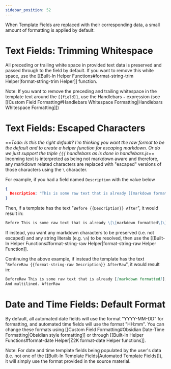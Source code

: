 ```yaml
---
sidebar_position: 52
---
```


When Template Fields are replaced with their corresponding data, a small amount of formatting is applied by default:

# Text Fields: Trimming Whitespace
All preceding or trailing white space in provided text data is preserved and passed through to the field by default. If you want to remove this white space, use the [[Built-In Helper Functions#format-string-trim Helper|format-string-trim Helper]] function. 

Note: If you want to remove the preceding and trailing whitespace in the template text around the `{{field}}`, use the Handlebars `~` expression (see [[Custom Field Formatting#Handlebars Whitespace Formatting|Handlebars Whitespace Formatting]])

# Text Fields: Escaped Characters
==*Todo: Is this the right default? I'm thinking you want the raw format to be the default and to create a helper function for escaping markdown. Or do we just support the triple `{{{` handlebars as is done in handlebars.js*== 
Incoming text is interpreted as being not markdown aware and therefore, any markdown related characters are replaced with "escaped" versions of those characters using the `\` character. 

For example, if you had a field named `Description` with the value below
```json
{
  Description: "This is some raw text that is already [[markdown formatted]], where I want to *preserve* that markdown formatting\nAnd multilined."
}
```

Then, if a template has the text "`Before {{Description}} After`", it would result in:

```md
Before This is some raw text that is already \[\[markdown formatted\]\], where I want to \*preserve\* that markdown formatting\\nAnd multilined. After
```

If instead, you want any markdown characters to be preserved (i.e. not escaped) and any string literals (e.g. `\n`) to be resolved, then use the [[Built-In Helper Functions#format-string-raw Helper|format-string-raw Helper Function]].

Continuing the above example, if instead the template has the text "`BeforeRaw {{format-string-raw Description}} AfterRaw`", it would result in:

```md
BeforeRaw This is some raw text that is already [[markdown formatted]], where I want to *preserve* that markdown formatting
And multilined. AfterRaw
```

# Date and Time Fields: Default Format
By default, all automated date fields will use the format "YYYY-MM-DD" for formatting, and automated time fields will use the format "HH:mm". You can change these formats using [[Custom Field Formatting#Obsidian Date-Time Formatting|Obsidian style formatting]] or through [[Built-In Helper Functions#format-date Helper|Z2K format-date Helper functions]].

Note: For date and time template fields being populated by the user's data (i.e. not one of the [[Built-In Template Fields|Automated Template Fields]]), it will simply use the format provided in the source material. 